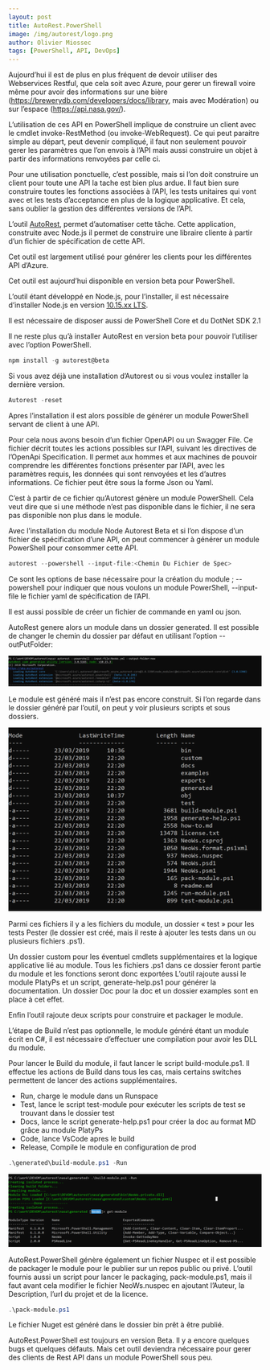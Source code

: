 ```yaml
---
layout: post
title: AutoRest.PowerShell
image: /img/autorest/logo.png
author: Olivier Miossec
tags: [PowerShell, API, DevOps]
---
```


Aujourd’hui il est de plus en plus fréquent de devoir utiliser des Webservices Restful, que cela soit avec Azure, pour gerer un firewall voire même pour avoir des informations sur une bière (https://brewerydb.com/developers/docs/library, mais avec Modération) ou sur l’espace (https://api.nasa.gov/). 

L’utilisation de ces API en PowerShell implique de construire un client avec le cmdlet invoke-RestMethod (ou invoke-WebRequest). Ce qui peut paraitre simple au départ, peut devenir compliqué, il faut non seulement pouvoir gerer les paramètres que l’on envois à l’API mais aussi construire un objet à partir des informations renvoyées par celle ci.

Pour une utilisation ponctuelle, c’est possible, mais si l’on doit construire un client pour toute une API la tache est bien plus ardue. Il faut bien sure construire toutes les fonctions associées à l’API, les tests unitaires qui vont avec et les tests d’acceptance en plus de la logique applicative. Et cela, sans oublier la gestion des différentes versions de l’API. 

L’outil [AutoRest](https://github.com/Azure/autorest), permet d’automatiser cette tâche. Cette application, construite avec Node.js il permet de construire une libraire cliente à partir d’un fichier de spécification de cette API.

Cet outil est largement utilisé pour générer les clients pour les différentes API d’Azure.

Cet outil est aujourd’hui disponible en version beta pour PowerShell. 

L’outil étant développé en Node.js, pour l’installer,  il est nécessaire d’installer Node.js en version [10.15.xx LTS](https://nodejs.org/en/).

Il est nécessaire de disposer aussi de PowerShell Core et du DotNet SDK 2.1 

Il ne reste plus qu’à installer AutoRest en version beta pour pouvoir l’utiliser avec l’option PowerShell.

```javascript
npm install -g autorest@beta
```

Si vous avez déjà une installation d’Autorest ou si vous voulez installer la dernière version. 

```javascript
Autorest -reset
```

Apres l’installation il est alors possible de générer un module PowerShell servant de client à une API.

Pour cela nous avons besoin d’un fichier OpenAPI ou un Swagger File. Ce fichier décrit toutes les actions possibles sur l’API, suivant les directives de l’OpenApi Specification. Il permet aux hommes et aux machines de pouvoir comprendre les différentes fonctions présenter par l’API, avec les paramètres requis, les données qui sont renvoyées et les d’autres informations. Ce fichier peut être sous la forme Json ou Yaml. 

C’est à partir de ce fichier qu’Autorest génère un module PowerShell. Cela veut dire que si une méthode n’est pas disponible dans le fichier, il ne sera pas disponible non plus dans le module. 

Avec l’installation du module Node Autorest Beta et si l’on dispose d’un fichier de spécification d’une API, on peut commencer à générer un module PowerShell pour consommer cette API. 

```javascript
autorest --powershell --input-file:<Chemin Du Fichier de Spec>
```

Ce sont les options de base nécessaire pour la création du module ; --powershell pour indiquer que nous voulons un module PowerShell, --input-file le fichier yaml de spécification de l’API.

Il est aussi possible de créer un fichier de commande en yaml ou json. 

AutoRest genere alors un module dans un dossier generated. Il est possible de changer le chemin du dossier par défaut en utilisant l’option --outPutFolder: 

 ![AutoRest.PowerShell](/img/autorest/autorestPS.PNG)

Le module est généré mais il n’est pas encore construit. Si l’on regarde dans le dossier généré par l’outil, on peut y voir plusieurs scripts et sous dossiers. 

 ![AutoRest Folder](/img/autorest/folder.PNG)

Parmi ces fichiers il y a les fichiers du module, un dossier « test » pour les tests Pester (le dossier est créé, mais il reste à ajouter les tests dans un ou plusieurs fichiers .ps1). 

Un dossier custom pour les éventuel cmdlets supplémentaires et la logique applicative lié au module. Tous les fichiers .ps1 dans ce dossier feront partie du module et les fonctions seront donc exportées
L’outil rajoute aussi le module PlatyPs et un script, generate-help.ps1 pour générer la documentation. Un dossier Doc pour la doc et un dossier examples sont en place à cet effet.

Enfin l’outil rajoute deux scripts pour construire et packager le module. 

L’étape de Build n’est pas optionnelle, le module généré étant un module écrit en C#, il est nécessaire d’effectuer une compilation pour avoir les DLL du module. 

Pour lancer le Build du module, il faut lancer le script build-module.ps1. Il effectue les actions de Build dans tous les cas, mais certains switches permettent de lancer des actions supplémentaires.

* Run, charge le module dans un Runspace 
* Test, lance le script test-module pour exécuter les scripts de test se trouvant dans le dossier test
* Docs, lance le script generate-help.ps1 pour créer la doc au format MD grâce au module PlatyPs
* Code, lance VsCode apres le build
* Release, Compile le module en configuration de prod


```powershell
.\generated\build-module.ps1 -Run
``` 

![AutoRest.PowerShell Build](/img/autorest/generate.PNG)

AutoRest.PowerShell génère également un fichier Nuspec et il est possible de packager le module pour le publier sur un repos public ou privé. L’outil fournis aussi un script pour lancer le packaging, pack-module.ps1, mais il faut avant cela modifier le fichier NeoWs.nuspec en ajoutant l’Auteur, la Description, l’url du projet et de la licence. 

```powershell
.\pack-module.ps1 
``` 

Le fichier Nuget est généré dans le dossier bin prêt à être publié.

AutoRest.PowerShell est toujours en version Beta. Il y a encore quelques bugs et quelques défauts. Mais cet outil deviendra nécessaire pour gerer des clients de Rest API dans un module PowerShell sous peu.


